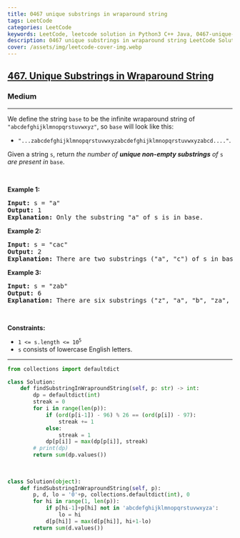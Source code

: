 ```yaml
---
title: 0467 unique substrings in wraparound string
tags: LeetCode
categories: LeetCode
keywords: LeetCode, leetcode solution in Python3 C++ Java, 0467-unique-substrings-in-wraparound-string solution
description: 0467 unique substrings in wraparound string LeetCode Solution Explained
cover: /assets/img/leetcode-cover-img.webp
---
```



<h2><a href="https://leetcode.com/problems/unique-substrings-in-wraparound-string/">467. Unique Substrings in Wraparound String</a></h2><h3>Medium</h3><hr><div><p>We define the string <code>base</code> to be the infinite wraparound string of <code>"abcdefghijklmnopqrstuvwxyz"</code>, so <code>base</code> will look like this:</p>

<ul>
	<li><code>"...zabcdefghijklmnopqrstuvwxyzabcdefghijklmnopqrstuvwxyzabcd...."</code>.</li>
</ul>

<p>Given a string <code>s</code>, return <em>the number of <strong>unique non-empty substrings</strong> of </em><code>s</code><em> are present in </em><code>base</code>.</p>

<p>&nbsp;</p>
<p><strong class="example">Example 1:</strong></p>

<pre><strong>Input:</strong> s = "a"
<strong>Output:</strong> 1
<strong>Explanation:</strong> Only the substring "a" of s is in base.
</pre>

<p><strong class="example">Example 2:</strong></p>

<pre><strong>Input:</strong> s = "cac"
<strong>Output:</strong> 2
<strong>Explanation:</strong> There are two substrings ("a", "c") of s in base.
</pre>

<p><strong class="example">Example 3:</strong></p>

<pre><strong>Input:</strong> s = "zab"
<strong>Output:</strong> 6
<strong>Explanation:</strong> There are six substrings ("z", "a", "b", "za", "ab", and "zab") of s in base.
</pre>

<p>&nbsp;</p>
<p><strong>Constraints:</strong></p>

<ul>
	<li><code>1 &lt;= s.length &lt;= 10<sup>5</sup></code></li>
	<li><code>s</code> consists of lowercase English letters.</li>
</ul>
</div>

---




```python
from collections import defaultdict

class Solution:
    def findSubstringInWraproundString(self, p: str) -> int:
        dp = defaultdict(int)
        streak = 0
        for i in range(len(p)):
            if (ord(p[i-1]) - 96) % 26 == (ord(p[i]) - 97):
                streak += 1
            else:
                streak = 1
            dp[p[i]] = max(dp[p[i]], streak)
        # print(dp)
        return sum(dp.values())
    
    
    
class Solution(object):
    def findSubstringInWraproundString(self, p):
        p, d, lo = '0'+p, collections.defaultdict(int), 0
        for hi in range(1, len(p)):
            if p[hi-1]+p[hi] not in 'abcdefghijklmnopqrstuvwxyza':
                lo = hi
            d[p[hi]] = max(d[p[hi]], hi+1-lo)
        return sum(d.values())
```
